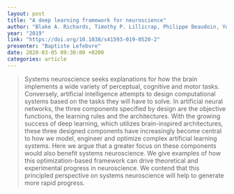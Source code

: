 ```yaml
---
layout: post
title: "A deep learning framework for neuroscience"
author: "Blake A. Richards, Timothy P. Lillicrap, Philippe Beaudoin, Yoshua Bengio, Rafal Bogacz, Amelia Christensen, Claudia Clopath, Rui Ponte Costa, Archy de Berker, Surya Ganguli, Colleen J. Gillon, Danijar Hafner, Adam Kepecs, Nikolaus Kriegeskorte, Peter Latham, Grace W. Lindsay, Kenneth D. Miller, Richard Naud, Christopher C. Pack, Panayiota Poirazi, Pieter Roelfsema, João Sacramento, Andrew Saxe, Benjamin Scellier, Anna C. Schapiro, Walter Senn, Greg Wayne, Daniel Yamins, Friedemann Zenke, Joel Zylberberg, Denis Therien & Konrad P. Kording"
year: "2019"
link: "https://doi.org/10.1038/s41593-019-0520-2"
presenter: "Baptiste Lefebvre"
date: 2020-03-05 09:30:00 +0200
categories: article
---
```

> Systems neuroscience seeks explanations for how the brain implements a wide variety of perceptual, cognitive and motor tasks. Conversely, artificial intelligence attempts to design computational systems based on the tasks they will have to solve. In artificial neural networks, the three components specified by design are the objective functions, the learning rules and the architectures. With the growing success of deep learning, which utilizes brain-inspired architectures, these three designed components have increasingly become central to how we model, engineer and optimize complex artificial learning systems. Here we argue that a greater focus on these components would also benefit systems neuroscience. We give examples of how this optimization-based framework can drive theoretical and experimental progress in neuroscience. We contend that this principled perspective on systems neuroscience will help to generate more rapid progress.

